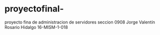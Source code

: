 # proyectofinal-
proyecto fina de administracion de servidores seccion 0908 Jorge Valentín Rosario Hidalgo 16-MISM-1-018
